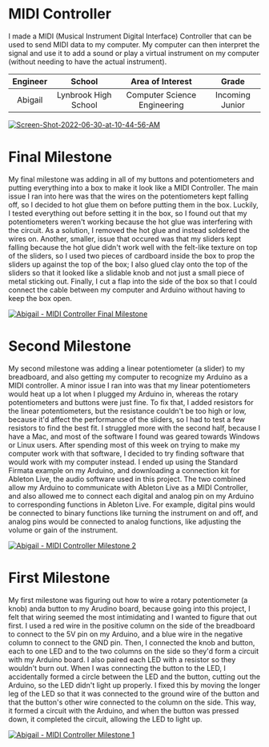 ﻿# MIDI Controller
I made a MIDI (Musical Instrument Digital Interface) Controller that can be used to send MIDI data to my computer.  My computer can then interpret the signal and use it to add a sound or play a virtual instrument on my computer (without needing to have the actual instrument).

| **Engineer** | **School** | **Area of Interest** | **Grade** |
|:--:|:--:|:--:|:--:|
| Abigail | Lynbrook High School | Computer Science Engineering | Incoming Junior

<a href="https://ibb.co/MPt0Wbq"><img src="https://i.ibb.co/c2ZnMPz/Screen-Shot-2022-06-30-at-10-44-56-AM.png" alt="Screen-Shot-2022-06-30-at-10-44-56-AM" border="0"></a>
  
# Final Milestone
My final milestone was adding in all of my buttons and potentiometers and putting everything into a box to make it look like a MIDI Controller.  The main issue I ran into here was that the wires on the potentiometers kept falling off, so I decided to hot glue them on before putting them in the box.  Luckily, I tested everything out before setting it in the box, so I found out that my potentiometers weren't working because the hot glue was interfering with the circuit.  As a solution, I removed the hot glue and instead soldered the wires on.  Another, smaller, issue that occured was that my sliders kept falling because the hot glue didn't work well with the felt-like texture on top of the sliders, so I used two pieces of cardboard inside the box to prop the sliders up against the top of the box; I also glued clay onto the top of the sliders so that it looked like a slidable knob and not just a small piece of metal sticking out.  Finally, I cut a flap into the side of the box so that I could connect the cable between my computer and Arduino without having to keep the box open.

[![Abigail - MIDI Controller Final Milestone](https://res.cloudinary.com/marcomontalbano/image/upload/v1656609191/video_to_markdown/images/youtube--R3g_hnLlY5U-c05b58ac6eb4c4700831b2b3070cd403.jpg)](https://youtu.be/R3g_hnLlY5U "Abigail - MIDI Controller Milestone 3")

# Second Milestone
My second milestone was adding a linear potentiometer (a slider) to my breadboard, and also getting my computer to recognize my Arduino as a MIDI controller.  A minor issue I ran into was that my linear potentiometers would heat up a lot when I plugged my Arduino in, whereas the rotary potentiometers and buttons were just fine.  To fix that, I added resistors for the linear potentiometers, but the resistance couldn't be too high or low, because it'd affect the performance of the sliders, so I had to test a few resistors to find the best fit.  I struggled more with the second half, because I have a Mac, and most of the software I found was geared towards Windows or Linux users.  After spending most of this week on trying to make my computer work with that software, I decided to try finding software that would work with my computer instead.  I ended up using the Standard Firmata example on my Arduino, and downloading a connection kit for Ableton Live, the audio software used in this project.  The two combined allow my Arduino to communicate with Ableton Live as a MIDI Controller, and also allowed me to connect each digital and analog pin on my Arduino to corresponding functions in Ableton Live.  For example, digital pins would be connected to binary functions like turning the instrument on and off, and analog pins would be connected to analog functions, like adjusting the volume or gain of the instrument.

[![Abigail - MIDI Controller Milestone 2](https://res.cloudinary.com/marcomontalbano/image/upload/v1656524617/video_to_markdown/images/youtube--CJz5W0BCXQE-c05b58ac6eb4c4700831b2b3070cd403.jpg)](https://youtu.be/CJz5W0BCXQE "Abigail - MIDI Controller Milestone 2")

# First Milestone
My first milestone was figuring out how to wire a rotary potentiometer (a knob) anda button to my Arudino board, because going into this project, I felt that wiring seemed the most intimidating and I wanted to figure that out first.  I used a red wire in the positive column on the side of the breadboard to connect to the 5V pin on my Arduino, and a blue wire in the negative column to connect to the GND pin.  Then, I connected the knob and button, each to one LED and to the two columns on the side so they'd form a circuit with my Arduino board.  I also paired each LED with a resistor so they wouldn't burn out.  When I was connecting the button to the LED, I accidentally formed a circle between the LED and the button, cutting out the Arduino, so the LED didn't light up properly.  I fixed this by moving the longer leg of the LED so that it was connected to the ground wire of the button and that the button's other wire connected to the column on the side.  This way, it formed a circuit with the Arduino, and when the button was pressed down, it completed the circuit, allowing the LED to light up.

[![Abigail - MIDI Controller Milestone 1](https://res.cloudinary.com/marcomontalbano/image/upload/v1655517182/video_to_markdown/images/youtube--mhXlqLB546Q-c05b58ac6eb4c4700831b2b3070cd403.jpg)]( https://youtu.be/mhXlqLB546Q "Abigail - MIDI Controller Milestone 1")
